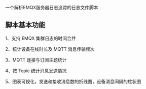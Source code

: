 一个解析EMQX服务器日志追踪的日志文件脚本

## 脚本基本功能
1、支持 EMQX 集群日志的时间合并

2、统计设备在线时长及 MQTT 消息传输频次

3、MQTT 连接与订阅主题统计

4、按 Topic 统计消息发送情况

5、图表可视化，发送和接收消息数的折线图，设备消息间隔的柱状图